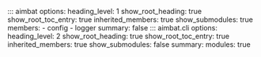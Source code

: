 ::: aimbat
    options:
      heading_level: 1
      show_root_heading: true
      show_root_toc_entry: true
      inherited_members: true
      show_submodules: true
      members:
      - config
      - logger
      summary: false
::: aimbat.cli
    options:
      heading_level: 2
      show_root_heading: true
      show_root_toc_entry: true
      inherited_members: true
      show_submodules: false
      summary:
        <!-- classes: true -->
        <!-- attributes: true -->
        <!-- functions: true -->
        modules: true
